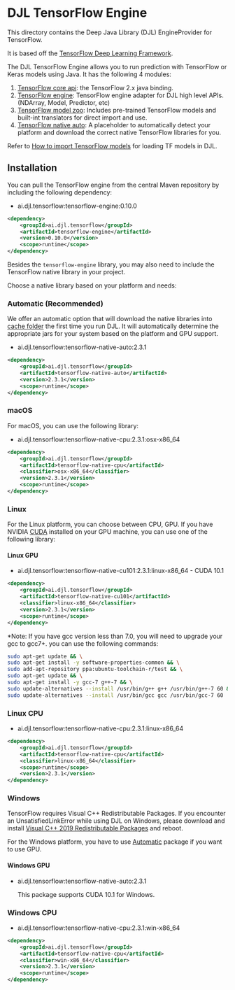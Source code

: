 # DJL TensorFlow Engine

This directory contains the Deep Java Library (DJL) EngineProvider for TensorFlow.

It is based off the [TensorFlow Deep Learning Framework](https://www.tensorflow.org/).

The DJL TensorFlow Engine allows you to run prediction with TensorFlow or Keras models using Java.
It has the following 4 modules:

1. [TensorFlow core api](tensorflow-api/README.md): the TensorFlow 2.x java binding.
2. [TensorFlow engine](tensorflow-engine/README.md): TensorFlow engine adapter for DJL high level APIs. (NDArray, Model, Predictor, etc)
3. [TensorFlow model zoo](tensorflow-model-zoo/README.md): Includes pre-trained TensorFlow models and built-int translators for direct import and use.
4. [TensorFlow native auto](tensorflow-native/README.md): A placeholder to automatically detect your platform and download the correct native TensorFlow libraries for you.

Refer to [How to import TensorFlow models](https://docs.djl.ai/docs/tensorflow/how_to_import_tensorflow_models_in_DJL.html) for loading TF models in DJL.

## Installation
You can pull the TensorFlow engine from the central Maven repository by including the following dependency:

- ai.djl.tensorflow:tensorflow-engine:0.10.0

```xml
<dependency>
    <groupId>ai.djl.tensorflow</groupId>
    <artifactId>tensorflow-engine</artifactId>
    <version>0.10.0</version>
    <scope>runtime</scope>
</dependency>
```
Besides the `tensorflow-engine` library, you may also need to include the TensorFlow native library in your project.

Choose a native library based on your platform and needs:

### Automatic (Recommended)

We offer an automatic option that will download the native libraries into [cache folder](../docs/development/cache_management.md) the first time you run DJL.
It will automatically determine the appropriate jars for your system based on the platform and GPU support.

- ai.djl.tensorflow:tensorflow-native-auto:2.3.1

```xml
<dependency>
    <groupId>ai.djl.tensorflow</groupId>
    <artifactId>tensorflow-native-auto</artifactId>
    <version>2.3.1</version>
    <scope>runtime</scope>
</dependency>
```

### macOS
For macOS, you can use the following library:

- ai.djl.tensorflow:tensorflow-native-cpu:2.3.1:osx-x86_64

```xml
<dependency>
    <groupId>ai.djl.tensorflow</groupId>
    <artifactId>tensorflow-native-cpu</artifactId>
    <classifier>osx-x86_64</classifier>
    <version>2.3.1</version>
    <scope>runtime</scope>
</dependency>
```

### Linux
For the Linux platform, you can choose between CPU, GPU. If you have NVIDIA [CUDA](https://en.wikipedia.org/wiki/CUDA)
installed on your GPU machine, you can use one of the following library:

#### Linux GPU

- ai.djl.tensorflow:tensorflow-native-cu101:2.3.1:linux-x86_64 - CUDA 10.1

```xml
<dependency>
    <groupId>ai.djl.tensorflow</groupId>
    <artifactId>tensorflow-native-cu101</artifactId>
    <classifier>linux-x86_64</classifier>
    <version>2.3.1</version>
    <scope>runtime</scope>
</dependency>
```

*Note: If you have gcc version less than 7.0, you will need to upgrade your gcc to gcc7+.
you can use the following commands:

```bash
sudo apt-get update && \
sudo apt-get install -y software-properties-common && \
sudo add-apt-repository ppa:ubuntu-toolchain-r/test && \
sudo apt-get update && \
sudo apt-get install -y gcc-7 g++-7 && \
sudo update-alternatives --install /usr/bin/g++ g++ /usr/bin/g++-7 60 && \
sudo update-alternatives --install /usr/bin/gcc gcc /usr/bin/gcc-7 60
```

### Linux CPU

- ai.djl.tensorflow:tensorflow-native-cpu:2.3.1:linux-x86_64

```xml
<dependency>
    <groupId>ai.djl.tensorflow</groupId>
    <artifactId>tensorflow-native-cpu</artifactId>
    <classifier>linux-x86_64</classifier>
    <scope>runtime</scope>
    <version>2.3.1</version>
</dependency>
```

### Windows

TensorFlow requires Visual C++ Redistributable Packages. If you encounter an UnsatisfiedLinkError while using
DJL on Windows, please download and install
[Visual C++ 2019 Redistributable Packages](https://support.microsoft.com/en-us/help/2977003/the-latest-supported-visual-c-downloads) and reboot.

For the Windows platform, you have to use [Automatic](#automatic-(recommended)) package if you want to use GPU.

#### Windows GPU

- ai.djl.tensorflow:tensorflow-native-auto:2.3.1

    This package supports CUDA 10.1 for Windows.

### Windows CPU

- ai.djl.tensorflow:tensorflow-native-cpu:2.3.1:win-x86_64

```xml
<dependency>
    <groupId>ai.djl.tensorflow</groupId>
    <artifactId>tensorflow-native-cpu</artifactId>
    <classifier>win-x86_64</classifier>
    <version>2.3.1</version>
    <scope>runtime</scope>
</dependency>
```
